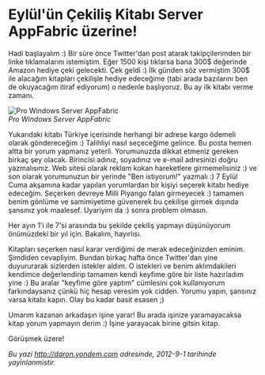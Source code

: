 # Eylül'ün Çekiliş Kitabı Server AppFabric üzerine! 

Hadi başlayalım :) Bir süre önce Twitter'dan post atarak takipçilerimden
bir linke tıklamalarını istemiştim. Eğer 1500 kişi tıklarsa bana 300\$
değerinde Amazon hediye çeki gelecekti. Çek geldi :) İlk günden söz
vermiştim 300\$ ile alacağım kitapları çekilişle hediye edeceğime (tabi
arada bazılarını ben de okuyacağım itiraf ediyorum) o nedenle
başlıyoruz. Bu ay ilk kitabı verme zamanı.

![Pro Windows Server
AppFabric](media/Eylul_un_Cekilis_Kitabi_Server_AppFabric/appfabric.jpg)\
*Pro Windows Server AppFabric*

Yukarıdaki kitabı Türkiye içerisinde herhangi bir adrese kargo ödemeli
olarak göndereceğim :) Talihliyi nasıl seçeceğime gelince. Bu posta
hemen altta bir yorum yapmanız yeterli. Yorumunuzda dikkat etmeniz
gereken birkaç şey olacak. Birincisi adınız, soyadınız ve e-mail
adresinizi doğru yazmalısınız. Web sitesi olarak reklam kokan
hareketlere girmemelisiniz :) ve son olarak yorumunuzun bir yerinde "Ben
istiyorum!" yazmalı :) 7 Eylül Cuma akşamına kadar yapılan yorumlardan
bir kişiyi seçerek kitabı hediye edeceğim. Seçerken devreye Milli
Piyango falan girmeyecek :) tamamen benim gönlüme ve samimiyetime
güvenerek bu çekilişe girmek dışında şansınız yok maalesef. Uyariyim da
:) sonra problem olmasın.

Her ayın 1'i ile 7'si arasında bu şekilde çekiliş yapmayı düşünüyorum
önümüzdeki bir yıl için. Bakalım, hayırlısı.

Kitapları seçerken nasıl karar verdiğimi de merak edeceğinizden eminim.
Şimdiden cevapliyim. Bundan birkaç hafta önce Twitter'dan yine
duyururarak sizlerden istekler aldım. O istekleri ve benim aklımdakileri
kendimce değerlendirip tamamen kendi keyfime göre bir liste hazırladım
yine :) Bu aralar "keyfime göre yaptım" cümlesini çok kullanıyorum
farkındaysanız çünkü hiç hesap veresim yok cidden. Yorumu yapın,
şansınız varsa kitabı kapın. Olay bu kadar basit esasen ;)

Umarım kazanan arkadaşın işine yarar! Bu arada işinize yaramayacaksa
kitap yorum yapmayın derim :) İşine yarayacak birine gitsin kitap.

Görüşmek üzere!


*Bu yazi http://daron.yondem.com adresinde, 2012-9-1 tarihinde yayinlanmistir.*